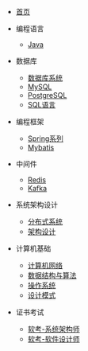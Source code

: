 * [首页](/)
* 编程语言
  * [Java](编程语言/Java/)
* 数据库
  * [数据库系统](数据库/数据库原理/)
  * [MySQL](数据库/MySQL/)
  * [PostgreSQL](数据库/PgSQL/)
  * [SQL语言](数据库/SQL语言/)

* 编程框架
  * [Spring系列](编程框架/Spring系列/)
  * [Mybatis](编程框架/Mybatis/)

* 中间件
  * [Redis](中间件/Redis/)
  * [Kafka](中间件/Kafka/)

* 系统架构设计
  * [分布式系统](系统架构/分布式系统/)
  * [架构设计](系统架构/架构设计/)

* 计算机基础
  * [计算机网络](计算机基础/分布式系统/)
  * [数据结构与算法](计算机基础/数据结构与算法/)
  * [操作系统](计算机基础/操作系统/)
  * [设计模式](计算机基础/设计模式/)

* 证书考试
  * [软考-系统架构师](证书考试/软考-系统架构师/)
  * [软考-软件设计师](证书考试/软考-软件设计师/)  